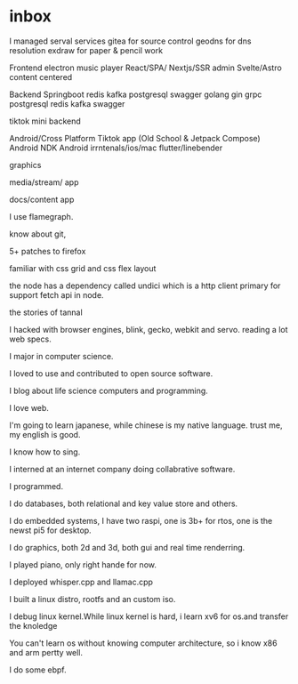 
# inbox

I managed serval services
gitea for source control
geodns for dns resolution
exdraw for paper & pencil work

Frontend
electron music player
React/SPA/ Nextjs/SSR admin
Svelte/Astro content centered

Backend
Springboot redis kafka postgresql swagger
golang gin grpc postgresql redis kafka swagger

tiktok mini backend

Android/Cross Platform
Tiktok app (Old School & Jetpack Compose)
Android NDK
Android irrntenals/ios/mac
flutter/linebender

graphics




media/stream/ app

docs/content app

I use flamegraph.

know about git, 

5+ patches to firefox

familiar with css grid and css flex layout

the node has a dependency called undici which is a http client primary for support fetch api in node.


the stories of tannal

I hacked with browser engines, blink, gecko, webkit and servo.
reading a lot web specs.

I major in computer science.

I loved to use and contributed to open source software.

I blog about life science computers and programming.

I love web.

I'm going to learn japanese, while chinese is my native language.
trust me, my english is good.

I know how to sing.

I interned at an internet company doing collabrative software.

I programmed.

I do databases, both relational and key value store and others.

I do embedded systems, I have two raspi, one is 3b+ for rtos, one is the newst pi5 for desktop.

I do graphics, both 2d and 3d, both gui and real time renderring.



I played piano, only right hande for now.

I deployed whisper.cpp and llamac.cpp

I built a linux distro, rootfs and an custom iso.

I debug linux kernel.While linux kernel is hard, i learn xv6 for os.and transfer the knoledge

You can't learn os without knowing computer architecture, so i know x86 and arm pertty well.


I do some ebpf.